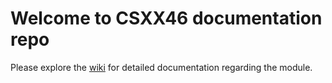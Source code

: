 # Welcome to CSXX46 documentation repo

Please explore the [wiki](https://github.com/cs4246/meta/wiki/01-Welcome) for detailed documentation regarding the module.
